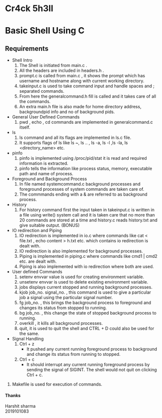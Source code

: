 # Cr4ck 5h3ll

# Basic Shell Using C

## Requirements
* Shell Intro
   1. The Shell is initiated from main.c .  
   1. All the headers are included in headers.h .  
   1. prompt.c is called from main.c , it shows the prompt which has username and hostname along with current working directory.
   1. takeinput.c is used to take command input and handle spaces and ; separated commands.
   1. From here the generalcommand.h fill is called and it takes care of all the commands.
   1. An extra main.h file is also made for home directory address, backgroundpid info and no of background pids.
* General User Defined Commands
   1. pwd , echo , cd commands are implemented in generalcommand.c itself.
* ls    
   1. ls command and all its flags are implemented in ls.c file.
   1. It supports flags of ls like ls ~, ls .. , ls -a, ls -l ,ls -la, ls <directory_name> etc.
* pinfo    
   1. pinfo is implemented using /proc/pid/stat it is read and required information is extracted.
   1. pinfo tells the information like process status, memory, executable path and name of process.
* Foreground and Background Process   
   1. In file named systemcommand.c background processes and foreground processes of system commands are taken care of.
   1. The commmands ending with a & are referred to as background process.
* History   
   1. For history command first the input taken in takeinput.c is written in a file using write() system call and it is taken care that no more than 20 commands are stored at a time and history.c reads history.txt and give suitable output. (BONUS)
* IO redirection and Piping
   1. IO redirection is implemented in io.c where commands like cat < file.txt , echo content > h.txt etc. which contains io redirection is dealt with.
   1. IO redirection is also implemented for background processes.
   1. Piping is implemented in piping.c where commands like cmd1 | cmd2  etc. are dealt with.
   1. Piping is also implemented with io redirection where both are used.
* User defined Commands
   1. setenv envvar value is used for creating environment variable.
   1. unsetenv envvar is used to delete existing environment variable.
   1. jobs displays current stopped and running background processes.
   1. kjob job_no. signal_no. , this command is used to give a particular job a signal using the particular signal number.
   1. fg job_no. , this brings the background process to foreground and changes its status from stopped to running.
   1. bg job_no. , this change the state of stopped background process to running.
   1. overkill , it kills all background processes.
   1. quit, it is used to quit the shell and CTRL + D could also be used for the same.
* Signal Handling
   1. Ctrl + z
      * It pushed any current running foreground process to background and change its status from running to stopped.
   1. Ctrl + c
      * It should interrupt any current running foreground process by sending the signal of SIGINT. The shell would not quit on clicking Ctrl + c.      

1. Makefile is used for execution of commands.

#### Thanks
  Harshit sharma  
2019101083    